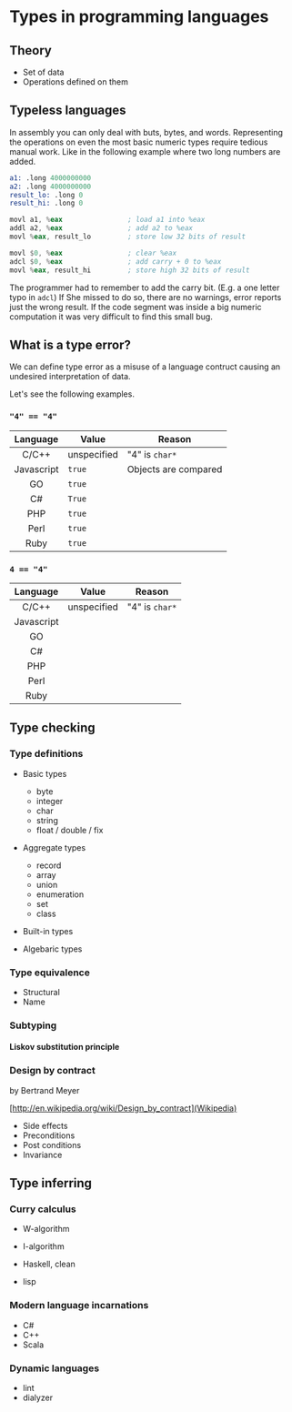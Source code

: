 # Types in programming languages

## Theory

* Set of data
* Operations defined on them

## Typeless languages

In assembly you can only deal with buts, bytes, and
words. Representing the operations on even the most basic numeric
types require tedious manual work. Like in the following example where
two long numbers are added.

```asm
a1: .long 4000000000
a2: .long 4000000000
result_lo: .long 0
result_hi: .long 0

movl a1, %eax                ; load a1 into %eax
addl a2, %eax                ; add a2 to %eax
movl %eax, result_lo         ; store low 32 bits of result

movl $0, %eax                ; clear %eax
adcl $0, %eax                ; add carry + 0 to %eax
movl %eax, result_hi         ; store high 32 bits of result
```

The programmer had to remember to add the carry bit. (E.g. a one
letter typo in ```adcl```) If She missed to do so, there are no
warnings, error reports just the wrong result. If the code segment was
inside a big numeric computation it was very difficult to find this
small bug.

## What is a type error?

We can define type error as a misuse of a language contruct causing an
undesired interpretation of data.

Let's see the following examples.

### ```"4" == "4"```

| Language | Value | Reason |
|:--------:|-------|--------|
|C/C++     | unspecified | "4" is ```char*```   |
|Javascript| ```true```  | Objects are compared |
|GO        | ```true```  | |
|C#        | ```True```  | |
|PHP       | ```true```  | |
|Perl      | ```true```  | |
|Ruby      | ```true```  | |

### ```4 == "4"```

| Language | Value | Reason |
|:--------:|-------|--------|
|C/C++     | unspecified | "4" is ```char*```   |
|Javascript|   | |
|GO        |   | |
|C#        |   | |
|PHP       |   | |
|Perl      |   | |
|Ruby      |   | |


## Type checking

### Type definitions

* Basic types
  - byte
  - integer
  - char
  - string
  - float / double / fix

* Aggregate types
  - record
  - array
  - union
  - enumeration
  - set
  - class

* Built-in types
* Algebaric types

### Type equivalence

* Structural
* Name

### Subtyping

#### Liskov substitution principle

### Design by contract

by Bertrand Meyer

[http://en.wikipedia.org/wiki/Design_by_contract](Wikipedia)

* Side effects
* Preconditions
* Post conditions
* Invariance

## Type inferring

### Curry calculus

* W-algorithm
* I-algorithm

* Haskell, clean
* lisp

### Modern language incarnations

* C#
* C++
* Scala

### Dynamic languages

* lint
* dialyzer




